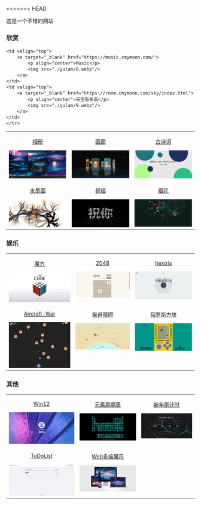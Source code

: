 <<<<<<< HEAD

这是一个不错的网站


### 欣赏
<tr>
<table align="center">
    <!-- 第一行 -->
     <tr>
    <td valign="top">
        <a target="_blank" href="https://room.cmymoon.com/picture/index.html">
            <p align="center">相册</p>
            <img src="./yulan/1.webp"/>
        </a>
    </td>
    <td valign="top">
        <a target="_blank" href="https://room.cmymoon.com/gallery/gallery.html">
            <p align="center">画廊</p>
            <img src="./yulan/2.webp"/>
        </a>
    </td>
    <td valign="top">
        <a target="_blank" href="https://room.cmymoon.com/gushi.html">
            <p align="center">古诗词</p>
            <img src="./yulan/3.webp"/>
        </a>
    </td>
    </tr>
    <!-- 第二行 -->
    <tr>
    <td valign="top">
        <a target="_blank" href="https://room.cmymoon.com/shuimo.html">
            <p align="center">水墨画</p>
            <img src="./yulan/4.webp"/>
        </a>
    </td>
    <td valign="top">
        <a target="_blank" href="https://room.cmymoon.com/zhufu.html">
            <p align="center">祝福</p>
            <img src="./yulan/5.webp"/>
        </a>
    </td>
    <td valign="top">
        <a target="_blank" href="https://room.cmymoon.com/Firework_Simulator-main/index.html">
            <p align="center">烟花</p>
            <img src="./yulan/6.webp"/>
        </a>
    </td>
    </tr>
    <!-- 第三行 -->
    <tr>
    
    <td valign="top">
        <a target="_blank" href="https://music.cmymoon.com/">
            <p align="center">Music</p>
            <img src="./yulan/8.webp"/>
        </a>
    </td>
    <td valign="top">
        <a target="_blank" href="https://room.cmymoon.com/sky/index.html">
            <p align="center">天空有多高</p>
            <img src="./yulan/9.webp"/>
        </a>
    </td>
    </tr>
</table>

### 娱乐

<table align="center">
    <!-- 第一行 -->
    <tr>
    <td valign="top">
        <a target="_blank" href="https://room.cmymoon.com/mofang.html">
            <p align="center">魔方</p>
            <img src="./yulan/YL-1.webp"/>
        </a>
    </td>
    <td valign="top">
        <a target="_blank" href="https://room.cmymoon.com/2048.html">
            <p align="center">2048</p>
            <img src="./yulan/YL-2.webp"/>
        </a>
    </td>
    <td valign="top">
        <a target="_blank" href="https://room.cmymoon.com/hextris.html">
            <p align="center">hextris</p>
            <img src="./yulan/YL-3.webp"/>
        </a>
    </td>
    </tr>
 <!-- 第二行 -->
    <tr>
    <td valign="top">
        <a target="_blank" href="https://room.cmymoon.com/Aircraft-war/index.html">
            <p align="center">Aircraft-War</p>
            <img src="./yulan/YL-4.webp"/>
        </a>
    </td>
    <td valign="top">
    <a target="_blank" href="https://room.cmymoon.com/Avoiding-obstacles.html">
    <p align="center">躲避障碍</p>
     <img src="./yulan/YL-5.webp"/>
        </a>
    </td>
    <td valign="top">
    <a target="_blank" href="https://room.cmymoon.com/tetris/index.html">
    <p align="center">俄罗斯方块</p>
     <img src="./yulan/YL-6.webp"/>
        </a>
    </td>
    </tr>
</table>

### 其他

<table align="center">
    <!-- 第一行 -->
    <tr>
    <td valign="top">
        <a target="_blank" href="https://room.cmymoon.com/win12-main/desktop.html">
            <p align="center">Win12</p>
            <img src="./yulan/else-1.webp"/>
        </a>
    </td>
    <td valign="top">
        <a target="_blank" href="https://room.cmymoon.com/yuansu.html">
            <p align="center">元素周期表</p>
            <img src="./yulan/else-2.webp"/>
        </a>
    </td>
    <td valign="top">
        <a target="_blank" href="https://room.cmymoon.com/xinnian.html">
            <p align="center">新年倒计时</p>
            <img src="./yulan/else-3.webp"/>
        </a>
    </td>
    </tr>
        <!-- 第二行 -->
    <tr>
    <td valign="top">
        <a target="_blank" href="https://room.cmymoon.com/TodoList/index.html">
            <p align="center">ToDoList</p>
            <img src="./yulan/else-4.webp"/>
        </a>
    </td>
    <td valign="top">
        <a target="_blank" href="https://room.cmymoon.com/web-multiterminal-preview/index.html">
            <p align="center">Web多端展示</p>
            <img src="./yulan/else-5.webp"/>
    </a>
    </td>
    </tr>
</table>

